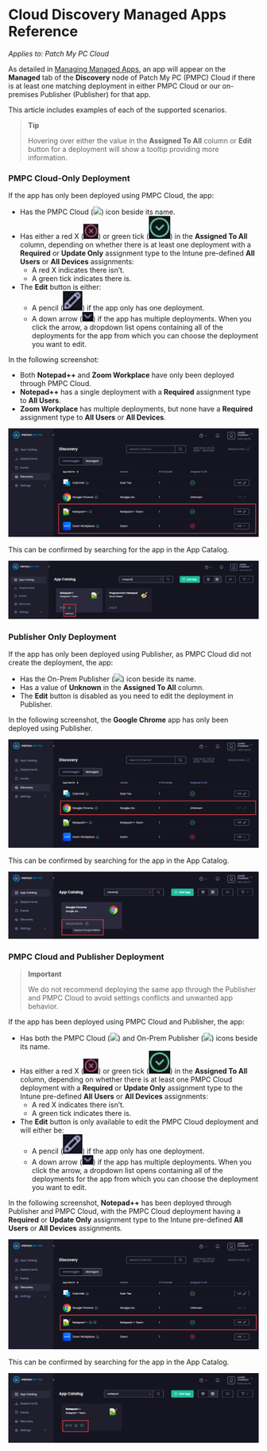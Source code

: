 # Cloud Discovery Managed Apps Reference

_Applies to: Patch My PC Cloud_

As detailed in [Managing Managed Apps](manage-cloud-managed-apps.md), an app will appear on the <strong>Managed</strong> tab of the <strong>Discovery</strong> node of Patch My PC (PMPC) Cloud if there is at least one matching deployment in either PMPC Cloud or our on-premises Publisher (Publisher) for that app.

This article includes examples of each of the supported scenarios.

<blockquote class="wp-block-quote">
<p><strong>Tip</strong></p>
<p>Hovering over either the value in the <strong>Assigned To All</strong> column or <strong>Edit</strong> button for a deployment will show a tooltip providing more information.</p>
</blockquote>

### PMPC Cloud-Only Deployment

If the app has only been deployed using PMPC Cloud, the app:

* Has the PMPC Cloud (![](/_images/image-(2124).png>)) icon beside its name.
* Has either a red X (![](/_images/image-(379).png "")) or green tick (![](/_images/image-(380).png "")) in the <strong>Assigned To All</strong> column, depending on whether there is at least one deployment with a <strong>Required</strong> or <strong>Update Only</strong> assignment type to the Intune pre-defined <strong>All Users</strong> or <strong>All Devices</strong> assignments:
  * A red X indicates there isn’t.
  * A green tick indicates there is.
* The <strong>Edit</strong> button is either:
  * A pencil (![](/_images/image-(381).png "")) if the app only has one deployment.
  * A down arrow (![](/_images/image-(382).png "")) if the app has multiple deployments. When you click the arrow, a dropdown list opens containing all of the deployments for the app from which you can choose the deployment you want to edit.

In the following screenshot:

* Both <strong>Notepad++</strong> and <strong>Zoom Workplace</strong> have only been deployed through PMPC Cloud.
* <strong>Notepad++</strong> has a single deployment with a <strong>Required</strong> assignment type to <strong>All Users</strong>.
* <strong>Zoom Workplace</strong> has multiple deployments, but none have a <strong>Required</strong> assignment type to <strong>All Users</strong> or <strong>All Devices</strong>.

![How an app only deployed through PMPC Cloud appears in the “Managed” tab](/_images/image-(2127).png "How an app only deployed through PMPC Cloud appears in the “Managed” tab")

This can be confirmed by searching for the app in the App Catalog.

![How an app only deployed through PMPC Cloud appears in the App Catalog](/_images/image-(384).png "How an app only deployed through PMPC Cloud appears in the App Catalog")

### Publisher Only Deployment

If the app has only been deployed using Publisher, as PMPC Cloud did not create the deployment, the app:

* Has the On-Prem Publisher (![](/_images/image-(2125).png>)) icon beside its name.
* Has a value of <strong>Unknown</strong> in the <strong>Assigned To All</strong> column.
* The <strong>Edit</strong> button is disabled as you need to edit the deployment in Publisher.

In the following screenshot, the <strong>Google Chrome</strong> app has only been deployed using Publisher.

![How an app only deployed through Publisher appears in the “Managed” tab](/_images/image-(2128).png "How an app only deployed through Publisher appears in the “Managed” tab")

This can be confirmed by searching for the app in the App Catalog.

![How an app only deployed through Publisher appears in the App Catalog](/_images/image-(2129).png "How an app only deployed through Publisher appears in the App Catalog")

### PMPC Cloud and Publisher Deployment

<blockquote class="wp-block-quote">
<p><strong>Important</strong></p>
<p>We do not recommend deploying the same app through the Publisher and PMPC Cloud to avoid settings conflicts and unwanted app behavior.</p>
</blockquote>

If the app has been deployed using PMPC Cloud and Publisher, the app:

* Has both the PMPC Cloud (![](/_images/image-(2124).png>)) and On-Prem Publisher (![](/_images/image-(2125).png>)) icons beside its name.
* Has either a red X (![](/_images/image-(387).png "")) or green tick (![](/_images/image-(389).png "")) in the <strong>Assigned To All</strong> column, depending on whether there is at least one PMPC Cloud deployment with a <strong>Required</strong> or <strong>Update Only</strong> assignment type to the Intune pre-defined <strong>All Users</strong> or <strong>All Devices</strong> assignments:
  * A red X indicates there isn’t.
  * A green tick indicates there is.
* The <strong>Edit</strong> button is only available to edit the PMPC Cloud deployment and will either be:
  * &#x20;A pencil (![](/_images/image-(390).png "")) if the app only has one deployment.
  * A down arrow (![](/_images/image-(391).png "")) if the app has multiple deployments. When you click the arrow, a dropdown list opens containing all of the deployments for the app from which you can choose the deployment you want to edit.

In the following screenshot, <strong>Notepad++</strong> has been deployed through Publisher and PMPC Cloud, with the PMPC Cloud deployment having a <strong>Required</strong> or <strong>Update Only</strong> assignment type to the Intune pre-defined <strong>All Users</strong> or <strong>All Devices</strong> assignments.

![How an app deployed through both PMPC Cloud and Publisher appears in the “Managed” tab](/_images/image-(2130).png "How an app deployed through both PMPC Cloud and Publisher appears in the “Managed” tab")

This can be confirmed by searching for the app in the App Catalog.

![How an app deployed through both PMPC Cloud and Publisher appears in the App Catalog](/_images/image-(2131).png "How an app deployed through both PMPC Cloud and Publisher appears in the App Catalog")